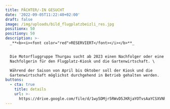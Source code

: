 ```yaml
---
title: PÄCHTER/-IN GESUCHT
date: '2022-09-05T11:22:40+02:00'
draft: false
image: /img/uploads/bild_flugplatzbeizli_res.jpg
positionx: 50
positiony: 50
description: >-
  _**<b><i><font color="red">RESERVIERT</font></i></b>**_


  Die Motorfluggruppe Thurgau sucht ab 2023 einen Nachfolger oder eine
  Nachfolgerin für den Flugplatz-Kiosk und die Gartenwirtschaft. \

  Während der Saison von April bis Oktober soll der Kiosk und die
  Gartenwirtschaft möglichst durchgehend in Betrieb gehalten werden.
buttons:
  - cta: true
    title: details
    url: >-
      https://drive.google.com/file/d/1wy5DMjr5RWvD5JKRjaYOTvsAaYCSXVNh/view?usp=sharing
---
```


